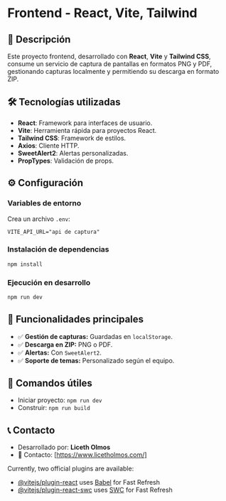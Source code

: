 # Frontend - React, Vite, Tailwind

## 📌 Descripción
Este proyecto frontend, desarrollado con **React**, **Vite** y **Tailwind CSS**, consume un servicio de captura de pantallas en formatos PNG y PDF, gestionando capturas localmente y permitiendo su descarga en formato ZIP.

## 🛠️ Tecnologías utilizadas
- **React**: Framework para interfaces de usuario.
- **Vite**: Herramienta rápida para proyectos React.
- **Tailwind CSS**: Framework de estilos.
- **Axios**: Cliente HTTP.
- **SweetAlert2**: Alertas personalizadas.
- **PropTypes**: Validación de props.

## ⚙️ Configuración
### Variables de entorno
Crea un archivo `.env`:
```env
VITE_API_URL="api de captura"
```
### Instalación de dependencias
```bash
npm install
```
### Ejecución en desarrollo
```bash
npm run dev
```


## 🚀 Funcionalidades principales
- ✅ **Gestión de capturas:** Guardadas en `localStorage`.
- ✅ **Descarga en ZIP:** PNG o PDF.
- ✅ **Alertas:** Con `SweetAlert2`.
- ✅ **Soporte de temas:** Personalizado según el equipo.


## 📝 Comandos útiles
- Iniciar proyecto: `npm run dev`
- Construir: `npm run build`

## 📞 Contacto
- Desarrollado por: **Liceth Olmos**  
- 📧 Contacto: [https://www.licetholmos.com/] 

Currently, two official plugins are available:

- [@vitejs/plugin-react](https://github.com/vitejs/vite-plugin-react/blob/main/packages/plugin-react/README.md) uses [Babel](https://babeljs.io/) for Fast Refresh
- [@vitejs/plugin-react-swc](https://github.com/vitejs/vite-plugin-react-swc) uses [SWC](https://swc.rs/) for Fast Refresh
